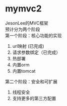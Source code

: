 # mymvc2

JesonLee的MVC框架  
预计分为两个阶段  
第一个阶段：核心功能的实现
1. url映射 (已完成)
2. 请求参数绑定（已完成）
3. 热部署
4. 内置orm
5. 内置tomcat

第二个阶段：安全和可扩展
1. 线程安全
2. 支持更多的第三方配置

